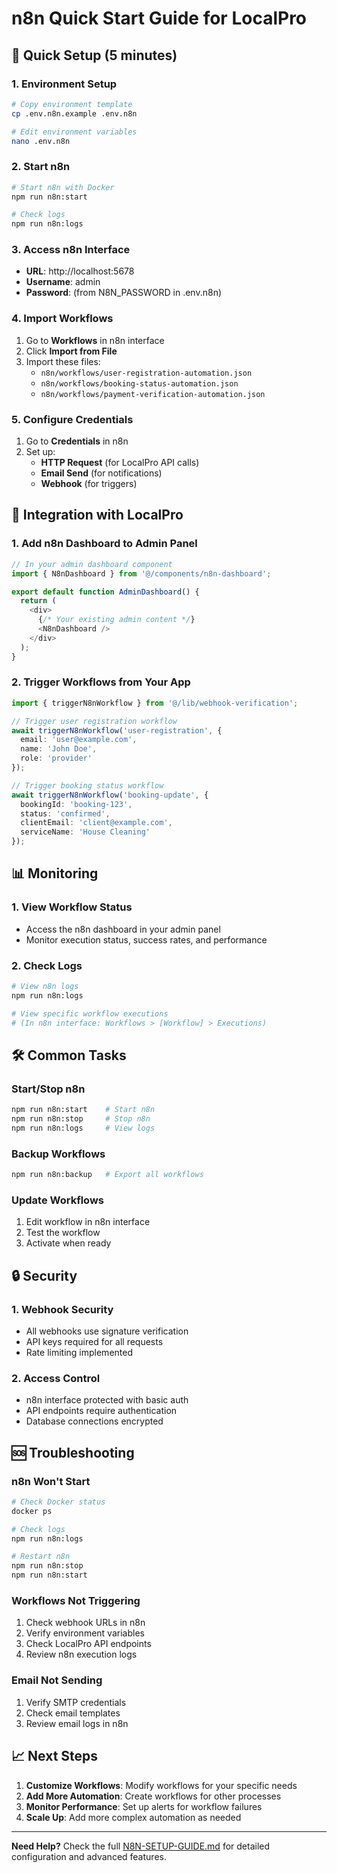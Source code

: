 # n8n Quick Start Guide for LocalPro

## 🚀 Quick Setup (5 minutes)

### 1. Environment Setup
```bash
# Copy environment template
cp .env.n8n.example .env.n8n

# Edit environment variables
nano .env.n8n
```

### 2. Start n8n
```bash
# Start n8n with Docker
npm run n8n:start

# Check logs
npm run n8n:logs
```

### 3. Access n8n Interface
- **URL**: http://localhost:5678
- **Username**: admin
- **Password**: (from N8N_PASSWORD in .env.n8n)

### 4. Import Workflows
1. Go to **Workflows** in n8n interface
2. Click **Import from File**
3. Import these files:
   - `n8n/workflows/user-registration-automation.json`
   - `n8n/workflows/booking-status-automation.json`
   - `n8n/workflows/payment-verification-automation.json`

### 5. Configure Credentials
1. Go to **Credentials** in n8n
2. Set up:
   - **HTTP Request** (for LocalPro API calls)
   - **Email Send** (for notifications)
   - **Webhook** (for triggers)

## 🔧 Integration with LocalPro

### 1. Add n8n Dashboard to Admin Panel
```typescript
// In your admin dashboard component
import { N8nDashboard } from '@/components/n8n-dashboard';

export default function AdminDashboard() {
  return (
    <div>
      {/* Your existing admin content */}
      <N8nDashboard />
    </div>
  );
}
```

### 2. Trigger Workflows from Your App
```typescript
import { triggerN8nWorkflow } from '@/lib/webhook-verification';

// Trigger user registration workflow
await triggerN8nWorkflow('user-registration', {
  email: 'user@example.com',
  name: 'John Doe',
  role: 'provider'
});

// Trigger booking status workflow
await triggerN8nWorkflow('booking-update', {
  bookingId: 'booking-123',
  status: 'confirmed',
  clientEmail: 'client@example.com',
  serviceName: 'House Cleaning'
});
```

## 📊 Monitoring

### 1. View Workflow Status
- Access the n8n dashboard in your admin panel
- Monitor execution status, success rates, and performance

### 2. Check Logs
```bash
# View n8n logs
npm run n8n:logs

# View specific workflow executions
# (In n8n interface: Workflows > [Workflow] > Executions)
```

## 🛠️ Common Tasks

### Start/Stop n8n
```bash
npm run n8n:start    # Start n8n
npm run n8n:stop     # Stop n8n
npm run n8n:logs     # View logs
```

### Backup Workflows
```bash
npm run n8n:backup   # Export all workflows
```

### Update Workflows
1. Edit workflow in n8n interface
2. Test the workflow
3. Activate when ready

## 🔒 Security

### 1. Webhook Security
- All webhooks use signature verification
- API keys required for all requests
- Rate limiting implemented

### 2. Access Control
- n8n interface protected with basic auth
- API endpoints require authentication
- Database connections encrypted

## 🆘 Troubleshooting

### n8n Won't Start
```bash
# Check Docker status
docker ps

# Check logs
npm run n8n:logs

# Restart n8n
npm run n8n:stop
npm run n8n:start
```

### Workflows Not Triggering
1. Check webhook URLs in n8n
2. Verify environment variables
3. Check LocalPro API endpoints
4. Review n8n execution logs

### Email Not Sending
1. Verify SMTP credentials
2. Check email templates
3. Review email logs in n8n

## 📈 Next Steps

1. **Customize Workflows**: Modify workflows for your specific needs
2. **Add More Automation**: Create workflows for other processes
3. **Monitor Performance**: Set up alerts for workflow failures
4. **Scale Up**: Add more complex automation as needed

---

**Need Help?** Check the full [N8N-SETUP-GUIDE.md](./N8N-SETUP-GUIDE.md) for detailed configuration and advanced features.
